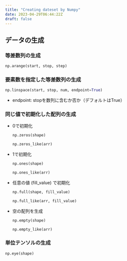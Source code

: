 ```yaml
---
title: "Creating dateset by Numpy"
date: 2023-04-29T06:44:22Z
draft: false
---
```


## データの生成
### 等差数列の生成
```python
np.arange(start, stop, step)
```

### 要素数を指定した等差数列の生成
```python
np.linspace(start, stop, num, endpoint=True)
```
- endpoint: stopを数列に含むか否か（デフォルトはTrue）

### 同じ値で初期化した配列の生成
- 0で初期化
    ```python
    np.zeros(shape)
    ```
    ```python
    np.zeros_like(arr)
    ```

- 1で初期化
    ```python
    np.ones(shape)
    ```
    ```python
    np.ones_like(arr)
    ```

- 任意の値 (fill_value) で初期化
    ```python
    np.full(shape, fill_value)
    ```
    ```python
    np.full_like(arr, fill_value)
    ```

- 空の配列を生成
    ```python
    np.empty(shape)
    ```
    ```python
    np.empty_like(arr)
    ```

### 単位テンソルの生成
```python
np.eye(shape)
```